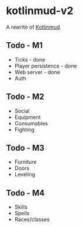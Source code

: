 # kotlinmud-v2

A rewrite of [Kotlinmud](https://github.com/danielmunro/kotlinmud).

## Todo - M1

* Ticks - done
* Player persistence - done
* Web server - done
* Auth

## Todo - M2

* Social
* Equipment
* Consumables
* Fighting

## Todo - M3

* Furniture
* Doors
* Leveling

## Todo - M4

* Skills
* Spells
* Races/classes